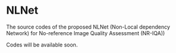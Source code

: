 # NLNet

The source codes of the proposed NLNet (Non-Local dependency Network) for No-reference Image Quality Assessment (NR-IQA))

Codes will be available soon. 
